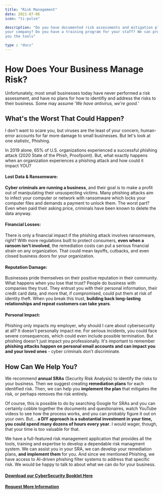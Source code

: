 ```yaml
---
title: "Risk Management"
date: 2021-07-06
icon: "ti-pulse"

description: "Do you have documented risk assessments and mitigation plans for
your company? Do you have a training program for your staff? We can provide
you the tools"

type : "docs"
---
```

# How Does Your Business Manage Risk?

Unfortunately, most small businesses today have never performed a risk assessment, and have no plans for how to identifiy and address the risks to their business. Some may assume '*We have antivirus, we're good.*'

## What's the Worst That Could Happen?

I don't want to scare you, but viruses are the least of your concern, human-error accounts for far more damage to small businesses. But let's look at one statistic, Phishing.

  In 2019 alone, 65% of U.S. organizations experienced a successful phishing attack (2020 State of the Phish, Proofpoint). But, what exactly happens when an organization experiences a phishing attack and how could it impact YOU?

#### Lost Data & Ransomware:
**Cyber criminals are running a business**, and their goal is to make a profit out of manipulating their unsuspecting victims. Many phishing attacks aim to infect your computer or network with ransomware which locks your computer files and demands a payment to unlock them. The worst part? Even when paid their asking price, criminals have been known to delete the data anyway.

#### Financial Losses:
There is only a financial impact if the phishing attack involves ransomware, right? With more regulations built to protect consumers, **even when a ransom isn't involved**, the remediation costs can put a serious financial strain on any organization. That could mean layoffs, cutbacks, and even closed business doors for your organization.

#### Reputation Damage:
Businesses pride themselves on their positive reputation in their community. What happens when you lose that trust? People do business with companies they trust. They entrust you with their personal information, their credit card data, and more that, if compromised, could put them at risk of identity theft. When you break this trust, **building back long-lasting relationships and repeat customers can take years**. 

#### Personal Impact:
Phishing only impacts my employer, why should I care about cybersecurity at all? It doesn't personally impact me. For serious incidents, you could face severe consequences, which could even include possible termination. But phishing doesn't just impact you professionally. It's important to remember **phishing attacks happen on personal email accounts and can impact you and your loved ones** - cyber criminals don't discriminate.

## How Can We Help You?


We recommend **annual SRAs** (Security Risk Analysis) to identify the risks to your business. Then we suggest creating **remediation plans** for each identified risk. Then, we can help you **implement the plan** that mitigates the risk, or perhaps removes the risk entirely.

Of course, this is possible to do by searching Google for SRAs and you can certainly cobble together the documents and questionaires, watch YouTube videos to see how the process works, and you can probably figure it out on your own. But... **a DIY approach is a substantial investment in your time, you could spend many dozens of hours every year**. I would wager, though, that your time is too valuable for that. 

We have a full-featured risk management application that provides all the tools, training and expertise to develop a dependable risk managment system. We can assist you in your SRA, we can develop your remediation plans, **and implement them** for you. And since we mentioned Phishing, we have access to AI-driven phishing filter systems to address that specific risk. We would be happy to talk to about what we can do for your business. 

#### [Download our CyberSecurity Booklet Here](http://localhost:1313/standards/cybersecurity/)
#### [Request More Information](/contact/)
